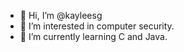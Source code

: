 - 👋 Hi, I’m @kayleesg
- 👀 I’m interested in computer security.
- 🌱 I’m currently learning C and Java.

